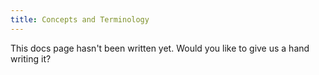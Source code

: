 ```yaml
---
title: Concepts and Terminology
---
```


This docs page hasn't been written yet. Would you like to give us a hand writing it?
